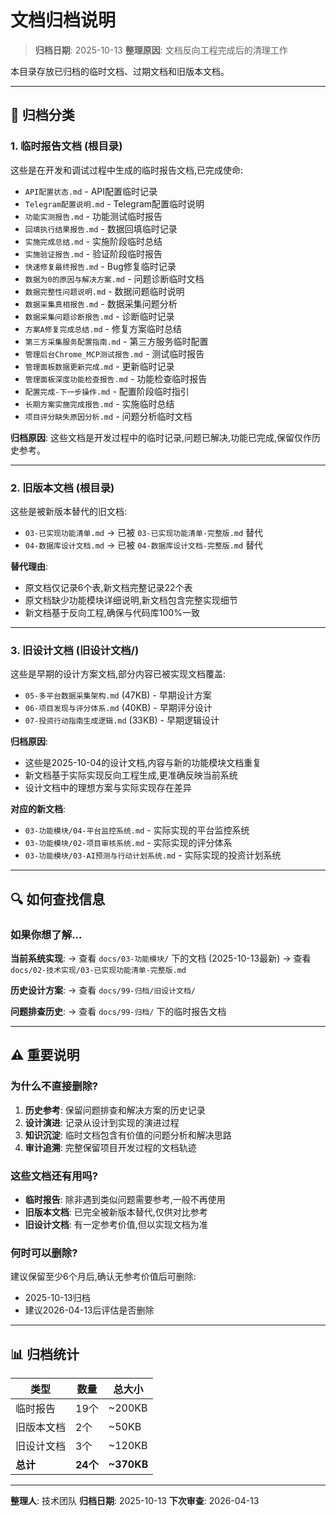 # 文档归档说明

> **归档日期**: 2025-10-13
> **整理原因**: 文档反向工程完成后的清理工作

本目录存放已归档的临时文档、过期文档和旧版本文档。

---

## 📁 归档分类

### 1. 临时报告文档 (根目录)

这些是在开发和调试过程中生成的临时报告文档,已完成使命:

- `API配置状态.md` - API配置临时记录
- `Telegram配置说明.md` - Telegram配置临时说明
- `功能实测报告.md` - 功能测试临时报告
- `回填执行结果报告.md` - 数据回填临时记录
- `实施完成总结.md` - 实施阶段临时总结
- `实施验证报告.md` - 验证阶段临时报告
- `快速修复最终报告.md` - Bug修复临时记录
- `数据为0的原因与解决方案.md` - 问题诊断临时文档
- `数据完整性问题说明.md` - 数据问题临时说明
- `数据采集真相报告.md` - 数据采集问题分析
- `数据采集问题诊断报告.md` - 诊断临时记录
- `方案A修复完成总结.md` - 修复方案临时总结
- `第三方采集服务配置指南.md` - 第三方服务临时配置
- `管理后台Chrome_MCP测试报告.md` - 测试临时报告
- `管理面板数据更新完成.md` - 更新临时记录
- `管理面板深度功能检查报告.md` - 功能检查临时报告
- `配置完成-下一步操作.md` - 配置阶段临时指引
- `长期方案实施完成报告.md` - 实施临时总结
- `项目评分缺失原因分析.md` - 问题分析临时文档

**归档原因**: 这些文档是开发过程中的临时记录,问题已解决,功能已完成,保留仅作历史参考。

---

### 2. 旧版本文档 (根目录)

这些是被新版本替代的旧文档:

- `03-已实现功能清单.md` → 已被 `03-已实现功能清单-完整版.md` 替代
- `04-数据库设计文档.md` → 已被 `04-数据库设计文档-完整版.md` 替代

**替代理由**:
- 原文档仅记录6个表,新文档完整记录22个表
- 原文档缺少功能模块详细说明,新文档包含完整实现细节
- 新文档基于反向工程,确保与代码库100%一致

---

### 3. 旧设计文档 (旧设计文档/)

这些是早期的设计方案文档,部分内容已被实现文档覆盖:

- `05-多平台数据采集架构.md` (47KB) - 早期设计方案
- `06-项目发现与评分体系.md` (40KB) - 早期评分设计
- `07-投资行动指南生成逻辑.md` (33KB) - 早期逻辑设计

**归档原因**:
- 这些是2025-10-04的设计文档,内容与新的功能模块文档重复
- 新文档基于实际实现反向工程生成,更准确反映当前系统
- 设计文档中的理想方案与实际实现存在差异

**对应的新文档**:
- `03-功能模块/04-平台监控系统.md` - 实际实现的平台监控系统
- `03-功能模块/02-项目审核系统.md` - 实际实现的评分体系
- `03-功能模块/03-AI预测与行动计划系统.md` - 实际实现的投资计划系统

---

## 🔍 如何查找信息

### 如果你想了解...

**当前系统实现**:
→ 查看 `docs/03-功能模块/` 下的文档 (2025-10-13最新)
→ 查看 `docs/02-技术实现/03-已实现功能清单-完整版.md`

**历史设计方案**:
→ 查看 `docs/99-归档/旧设计文档/`

**问题排查历史**:
→ 查看 `docs/99-归档/` 下的临时报告文档

---

## ⚠️ 重要说明

### 为什么不直接删除?

1. **历史参考**: 保留问题排查和解决方案的历史记录
2. **设计演进**: 记录从设计到实现的演进过程
3. **知识沉淀**: 临时文档包含有价值的问题分析和解决思路
4. **审计追溯**: 完整保留项目开发过程的文档轨迹

### 这些文档还有用吗?

- **临时报告**: 除非遇到类似问题需要参考,一般不再使用
- **旧版本文档**: 已完全被新版本替代,仅供对比参考
- **旧设计文档**: 有一定参考价值,但以实现文档为准

### 何时可以删除?

建议保留至少6个月后,确认无参考价值后可删除:
- 2025-10-13归档
- 建议2026-04-13后评估是否删除

---

## 📊 归档统计

| 类型 | 数量 | 总大小 |
|------|------|--------|
| 临时报告 | 19个 | ~200KB |
| 旧版本文档 | 2个 | ~50KB |
| 旧设计文档 | 3个 | ~120KB |
| **总计** | **24个** | **~370KB** |

---

**整理人**: 技术团队
**归档日期**: 2025-10-13
**下次审查**: 2026-04-13
